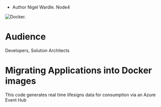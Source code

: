 - Author Nigel Wardle. Node4

 ![Docker.](media/asp.png "Docker") 

# Audience
Developers, Solution Architects

# Migrating Applications into Docker images
This code generates real time lifesigns data for consumption via an Azure Event Hub






